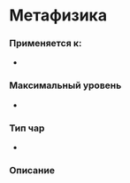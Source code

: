 # Метафизика

### Применяется к:

*

### Максимальный уровень&#x20;

*

### Тип чар

*

### Описание&#x20;
